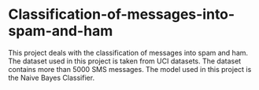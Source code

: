 # Classification-of-messages-into-spam-and-ham
This project deals with the classification of messages into spam and ham. The dataset used in this project is taken from UCI datasets. The dataset contains more than 5000 SMS messages. The model used in this project is the Naive Bayes Classifier.
